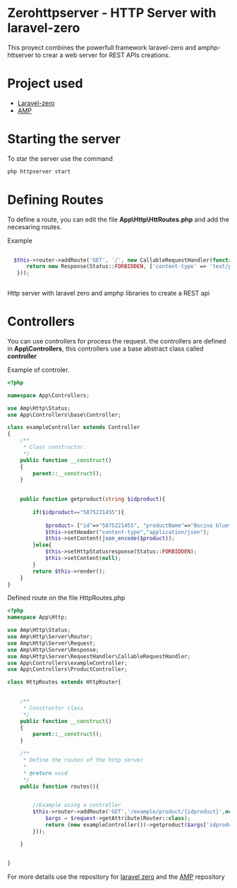# Zerohttpserver - HTTP Server with laravel-zero

This proyect combines the powerfull framework laravel-zero and amphp-httserver to crear a web server for REST APIs creations.

# Project used
 - [Laravel-zero](https://laravel-zero.com/)
 - [AMP](https://amphp.org/http-server/)

# Starting the server

To star the server use the command

```cmd
php httpserver start
```

# Defining Routes

To define a route, you can edit the file **App\Http\HttRoutes.php** and add the necesaring routes.

Example
```php
  
  $this->router->addRoute('GET', '/', new CallableRequestHandler(function () {
      return new Response(Status::FORBIDDEN, ['content-type' => 'text/plain'],null);
   }));
   
```

Http server with laravel zero and amphp libraries to create a REST api


# Controllers

You can use controllers for process the request. the controllers are defined in **App\Controllers**, this controllers use a base abstract class called **controller**

Example of controler.

```php
<?php

namespace App\Controllers;

use Amp\Http\Status;
use App\Controllers\base\Controller;

class exampleController extends Controller
{
    /**
     * Class constructor.
     */
    public function __construct()
    {
        parent::__construct();
    }

  
    public function getproduct(string $idproduct){
        
        if($idproduct=="5875221455"){
            
            $product= ["id"=>"5875221455", "productName"=>"Bocina bluethooth", "price"=>485.547];
            $this->setHeader("content-type","application/json");
            $this->setContent(json_encode($product));
        }else{
            $this->setHttpStatusresponse(Status::FORBIDDEN);
            $this->setContent(null);
        }
        return $this->render();
    }
}
```
Defined route on the file HttpRoutes.php

```php
<?php
namespace App\Http;

use Amp\Http\Status;
use Amp\Http\Server\Router;
use Amp\Http\Server\Request;
use Amp\Http\Server\Response;
use Amp\Http\Server\RequestHandler\CallableRequestHandler;
use App\Controllers\exampleController;
use App\Controllers\ProductController;

class HttpRoutes extends HttpRouter{

  
    /**
     * Constructor class
     */
    public function __construct()
    {
        parent::__construct();
    }

    /**
     * Define the routes of the http server
     *
     * @return void
     */
    public function routes(){


        //Example using a controller
        $this->router->addRoute('GET','/example/product/{idproduct}',new CallableRequestHandler(function(Request $request){
            $args = $request->getAttribute(Router::class);
            return (new exampleController())->getproduct($args['idproduct']);
        }));

    }


}
```

For more details use the repository for [laravel zero](https://github.com/laravel-zero/laravel-zero) and the [AMP](https://github.com/amphp/http-server) repository
